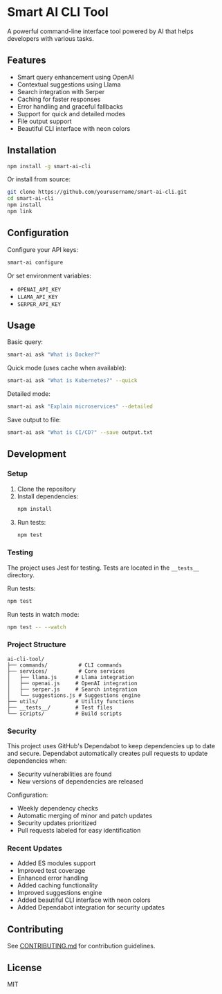 # Smart AI CLI Tool

A powerful command-line interface tool powered by AI that helps developers with various tasks.

## Features

- Smart query enhancement using OpenAI
- Contextual suggestions using Llama
- Search integration with Serper
- Caching for faster responses
- Error handling and graceful fallbacks
- Support for quick and detailed modes
- File output support
- Beautiful CLI interface with neon colors

## Installation

```bash
npm install -g smart-ai-cli
```

Or install from source:

```bash
git clone https://github.com/yourusername/smart-ai-cli.git
cd smart-ai-cli
npm install
npm link
```

## Configuration

Configure your API keys:

```bash
smart-ai configure
```

Or set environment variables:
- `OPENAI_API_KEY`
- `LLAMA_API_KEY`
- `SERPER_API_KEY`

## Usage

Basic query:
```bash
smart-ai ask "What is Docker?"
```

Quick mode (uses cache when available):
```bash
smart-ai ask "What is Kubernetes?" --quick
```

Detailed mode:
```bash
smart-ai ask "Explain microservices" --detailed
```

Save output to file:
```bash
smart-ai ask "What is CI/CD?" --save output.txt
```

## Development

### Setup

1. Clone the repository
2. Install dependencies:
   ```bash
   npm install
   ```
3. Run tests:
   ```bash
   npm test
   ```

### Testing

The project uses Jest for testing. Tests are located in the `__tests__` directory.

Run tests:
```bash
npm test
```

Run tests in watch mode:
```bash
npm test -- --watch
```

### Project Structure

```
ai-cli-tool/
├── commands/          # CLI commands
├── services/          # Core services
│   ├── llama.js      # Llama integration
│   ├── openai.js     # OpenAI integration
│   ├── serper.js     # Search integration
│   └── suggestions.js # Suggestions engine
├── utils/            # Utility functions
├── __tests__/        # Test files
└── scripts/          # Build scripts
```

### Security

This project uses GitHub's Dependabot to keep dependencies up to date and secure. Dependabot automatically creates pull requests to update dependencies when:
- Security vulnerabilities are found
- New versions of dependencies are released

Configuration:
- Weekly dependency checks
- Automatic merging of minor and patch updates
- Security updates prioritized
- Pull requests labeled for easy identification

### Recent Updates

- Added ES modules support
- Improved test coverage
- Enhanced error handling
- Added caching functionality
- Improved suggestions engine
- Added beautiful CLI interface with neon colors
- Added Dependabot integration for security updates

## Contributing

See [CONTRIBUTING.md](CONTRIBUTING.md) for contribution guidelines.

## License

MIT
